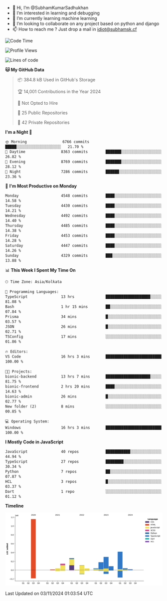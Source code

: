 - 👋 Hi, I’m @SubhamKumarSadhukhan
- 👀 I’m interested in learning and debugging
- 🌱 I’m currently learning machine learning
- 💞️ I’m looking to collaborate on any project based on python and django
- 📫 How to reach me ?
      Just drop a mail in idiot@subhamsk.cf

<!---
SubhamKumarSadhukhan/SubhamKumarSadhukhan is a ✨ special ✨ repository because its `README.md` (this file) appears on your GitHub profile.
You can click the Preview link to take a look at your changes.
--->


<!--START_SECTION:waka-->
![Code Time](http://img.shields.io/badge/Code%20Time-2%2C585%20hrs%2025%20mins-blue)

![Profile Views](http://img.shields.io/badge/Profile%20Views-4-blue)

![Lines of code](https://img.shields.io/badge/From%20Hello%20World%20I%27ve%20Written-2.8%20million%20lines%20of%20code-blue)

**🐱 My GitHub Data** 

> 📦 384.8 kB Used in GitHub's Storage 
 > 
> 🏆 14,001 Contributions in the Year 2024
 > 
> 🚫 Not Opted to Hire
 > 
> 📜 25 Public Repositories 
 > 
> 🔑 42 Private Repositories 
 > 
**I'm a Night 🦉** 

```text
🌞 Morning                6766 commits        █████░░░░░░░░░░░░░░░░░░░░   21.70 % 
🌆 Daytime                8363 commits        ███████░░░░░░░░░░░░░░░░░░   26.82 % 
🌃 Evening                8769 commits        ███████░░░░░░░░░░░░░░░░░░   28.12 % 
🌙 Night                  7286 commits        ██████░░░░░░░░░░░░░░░░░░░   23.36 % 
```
📅 **I'm Most Productive on Monday** 

```text
Monday                   4548 commits        ████░░░░░░░░░░░░░░░░░░░░░   14.58 % 
Tuesday                  4430 commits        ████░░░░░░░░░░░░░░░░░░░░░   14.21 % 
Wednesday                4492 commits        ████░░░░░░░░░░░░░░░░░░░░░   14.40 % 
Thursday                 4485 commits        ████░░░░░░░░░░░░░░░░░░░░░   14.38 % 
Friday                   4453 commits        ████░░░░░░░░░░░░░░░░░░░░░   14.28 % 
Saturday                 4447 commits        ████░░░░░░░░░░░░░░░░░░░░░   14.26 % 
Sunday                   4329 commits        ███░░░░░░░░░░░░░░░░░░░░░░   13.88 % 
```


📊 **This Week I Spent My Time On** 

```text
🕑︎ Time Zone: Asia/Kolkata

💬 Programming Languages: 
TypeScript               13 hrs              ████████████████████░░░░░   81.08 % 
Bash                     1 hr 15 mins        ██░░░░░░░░░░░░░░░░░░░░░░░   07.84 % 
Prisma                   34 mins             █░░░░░░░░░░░░░░░░░░░░░░░░   03.57 % 
JSON                     26 mins             █░░░░░░░░░░░░░░░░░░░░░░░░   02.71 % 
TSConfig                 17 mins             ░░░░░░░░░░░░░░░░░░░░░░░░░   01.86 % 

🔥 Editors: 
VS Code                  16 hrs 3 mins       █████████████████████████   100.00 % 

🐱‍💻 Projects: 
bionic-backend           13 hrs 7 mins       ████████████████████░░░░░   81.75 % 
bionic-frontend          2 hrs 20 mins       ████░░░░░░░░░░░░░░░░░░░░░   14.63 % 
bionic-admin             26 mins             █░░░░░░░░░░░░░░░░░░░░░░░░   02.77 % 
New folder (2)           8 mins              ░░░░░░░░░░░░░░░░░░░░░░░░░   00.85 % 

💻 Operating System: 
Windows                  16 hrs 3 mins       █████████████████████████   100.00 % 
```

**I Mostly Code in JavaScript** 

```text
JavaScript               40 repos            ███████████░░░░░░░░░░░░░░   44.94 % 
TypeScript               27 repos            ████████░░░░░░░░░░░░░░░░░   30.34 % 
Python                   7 repos             ██░░░░░░░░░░░░░░░░░░░░░░░   07.87 % 
HCL                      3 repos             █░░░░░░░░░░░░░░░░░░░░░░░░   03.37 % 
Dart                     1 repo              ░░░░░░░░░░░░░░░░░░░░░░░░░   01.12 % 
```



**Timeline**

![Lines of Code chart](https://raw.githubusercontent.com/SubhamKumarSadhukhan/SubhamKumarSadhukhan/main/assets/bar_graph.png)


 Last Updated on 03/11/2024 01:03:54 UTC
<!--END_SECTION:waka-->
